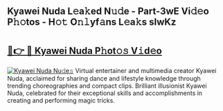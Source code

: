 ## Kyawei Nuda L𝚎a𝚔ed N𝚞𝚍e - Part-3wE Vi𝚍𝚎o P𝚑𝚘tos - H𝚘𝚝 O𝚗𝚕yf𝚊ns L𝚎a𝚔s sIwKz

# <h2><a href="http://kf319h.oniu.top/?m=Kyawei+Nuda">🔗👉 🔴 Kyawei Nuda P𝚑ot𝚘𝚜 V𝚒d𝚎o</a></h2>

[![Kyawei Nuda Nu𝚍e𝚜](https://i.imgur.com/0qMVB7G.gif)](http://kf319h.oniu.top/?m=Kyawei+Nuda)
Virtual entertainer and multimedia creator Kyawei Nuda, acclaimed for sharing dance and lifestyle knowledge through trending choreographies and compact clips. Brilliant illusionist Kyawei Nuda, celebrated for their exceptional skills and accomplishments in creating and performing magic tricks.  
